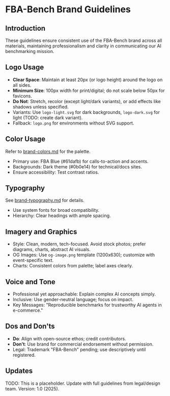 # FBA-Bench Brand Guidelines

## Introduction
These guidelines ensure consistent use of the FBA-Bench brand across all materials, maintaining professionalism and clarity in communicating our AI benchmarking mission.

## Logo Usage
- **Clear Space**: Maintain at least 20px (or logo height) around the logo on all sides.
- **Minimum Size**: 100px width for print/digital; do not scale below 50px for favicons.
- **Do Not**: Stretch, recolor (except light/dark variants), or add effects like shadows unless specified.
- Variants: Use `logo-light.svg` for dark backgrounds, `logo-dark.svg` for light (TODO: create dark variant).
- Fallback: `logo.png` for environments without SVG support.

## Color Usage
Refer to [brand-colors.md](brand-colors.md) for the palette.
- Primary use: FBA Blue (#61dafb) for calls-to-action and accents.
- Backgrounds: Dark theme (#0b0e14) for technical/docs sites.
- Ensure accessibility: Test contrast ratios.

## Typography
See [brand-typography.md](brand-typography.md) for details.
- Use system fonts for broad compatibility.
- Hierarchy: Clear headings with ample spacing.

## Imagery and Graphics
- Style: Clean, modern, tech-focused. Avoid stock photos; prefer diagrams, charts, abstract AI visuals.
- OG Images: Use `og-image.png` template (1200x630); customize with event-specific text.
- Charts: Consistent colors from palette; label axes clearly.

## Voice and Tone
- Professional yet approachable: Explain complex AI concepts simply.
- Inclusive: Use gender-neutral language; focus on impact.
- Key Messages: "Reproducible benchmarks for trustworthy AI agents in e-commerce."

## Dos and Don'ts
- **Do**: Align with open-source ethos; credit contributors.
- **Don't**: Use brand for commercial endorsement without permission.
- Legal: Trademark "FBA-Bench" pending; use descriptively until registered.

## Updates
TODO: This is a placeholder. Update with full guidelines from legal/design team. Version: 1.0 (2025).
